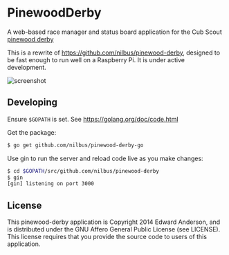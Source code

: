 PinewoodDerby
=============

A web-based race manager and status board application for the Cub Scout [pinewood derby](http://en.wikipedia.org/wiki/Pinewood_derby)

This is a rewrite of https://github.com/nilbus/pinewood-derby, designed to be fast enough to run well on a Raspberry Pi. It is under active development.

![screenshot](http://cl.ly/image/1L3b3g0o0R0F/Screen%20shot%202013-02-03%20at%209.18.25%20PM.png)

Developing
----------

Ensure `$GOPATH` is set. See https://golang.org/doc/code.html

Get the package:

```bash
$ go get github.com/nilbus/pinewood-derby-go
```

Use gin to run the server and reload code live as you make changes:

```bash
$ cd $GOPATH/src/github.com/nilbus/pinewood-derby
$ gin
[gin] listening on port 3000
```

License
-------

This pinewood-derby application is Copyright 2014 Edward Anderson,
and is distributed under the GNU Affero General Public License (see LICENSE).
This license requires that you provide the source code to users of this application.
